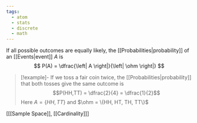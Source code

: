 ```yaml
---
tags:
  - atom
  - stats
  - discrete
  - math
---
```

If all possible outcomes are equally likely, the [[Probabilities|probability]] of an [[Events|event]] $A$ is
$$ P(A) = \dfrac{\left| A \right|}{\left| \ohm \right|} $$
> [!example]-
> If we toss a fair coin twice, the [[Probabilities|probability]] that both tosses give the same outcome is
> $$P(HH,TT) = \dfrac{2}{4} = \dfrac{1}{2}$$
> Here $A = \{HH, TT\}$ and $\ohm = \{HH, HT, TH, TT\}$

\[[[Sample Space]], [[Cardinality]]\]